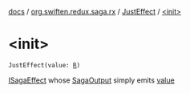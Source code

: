 [docs](../../index.md) / [org.swiften.redux.saga.rx](../index.md) / [JustEffect](index.md) / [&lt;init&gt;](./-init-.md)

# &lt;init&gt;

`JustEffect(value: `[`R`](index.md#R)`)`

[ISagaEffect](../../org.swiften.redux.saga.common/-i-saga-effect.md) whose [SagaOutput](../-saga-output/index.md) simply emits [value](value.md)

